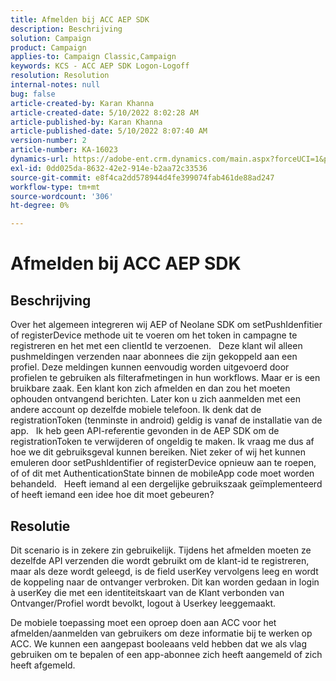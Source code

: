 ```yaml
---
title: Afmelden bij ACC AEP SDK
description: Beschrijving
solution: Campaign
product: Campaign
applies-to: Campaign Classic,Campaign
keywords: KCS - ACC AEP SDK Logon-Logoff
resolution: Resolution
internal-notes: null
bug: false
article-created-by: Karan Khanna
article-created-date: 5/10/2022 8:02:28 AM
article-published-by: Karan Khanna
article-published-date: 5/10/2022 8:07:40 AM
version-number: 2
article-number: KA-16023
dynamics-url: https://adobe-ent.crm.dynamics.com/main.aspx?forceUCI=1&pagetype=entityrecord&etn=knowledgearticle&id=9184a085-37d0-ec11-a7b5-00224809c556
exl-id: 0dd025da-8632-42e2-914e-b2aa72c33536
source-git-commit: e8f4ca2dd578944d4fe399074fab461de88ad247
workflow-type: tm+mt
source-wordcount: '306'
ht-degree: 0%

---
```


# Afmelden bij ACC AEP SDK

## Beschrijving


Over het algemeen integreren wij AEP of Neolane SDK om setPushIdenfitier of registerDevice methode uit te voeren om het token in campagne te registreren en het met een clientId te verzoenen.
 
Deze klant wil alleen pushmeldingen verzenden naar abonnees die zijn gekoppeld aan een profiel. Deze meldingen kunnen eenvoudig worden uitgevoerd door profielen te gebruiken als filterafmetingen in hun workflows. Maar er is een bruikbare zaak.
Een klant kon zich afmelden en dan zou het moeten ophouden ontvangend berichten. Later kon u zich aanmelden met een andere account op dezelfde mobiele telefoon. Ik denk dat de registrationToken (tenminste in android) geldig is vanaf de installatie van de app.
 
Ik heb geen API-referentie gevonden in de AEP SDK om de registrationToken te verwijderen of ongeldig te maken. Ik vraag me dus af hoe we dit gebruiksgeval kunnen bereiken. Niet zeker of wij het kunnen emuleren door setPushIdentifier of registerDevice opnieuw aan te roepen, of of dit met AuthenticationState binnen de mobileApp code moet worden behandeld.
 
Heeft iemand al een dergelijke gebruikszaak geïmplementeerd of heeft iemand een idee hoe dit moet gebeuren?


## Resolutie


Dit scenario is in zekere zin gebruikelijk. Tijdens het afmelden moeten ze dezelfde API verzenden die wordt gebruikt om de klant-id te registreren, maar als deze wordt geleegd, is de field userKey vervolgens leeg en wordt de koppeling naar de ontvanger verbroken. Dit kan worden gedaan in login à userKey die met een identiteitskaart van de Klant verbonden van Ontvanger/Profiel wordt bevolkt, logout à Userkey leeggemaakt.

De mobiele toepassing moet een oproep doen aan ACC voor het afmelden/aanmelden van gebruikers om deze informatie bij te werken op ACC. We kunnen een aangepast booleaans veld hebben dat we als vlag gebruiken om te bepalen of een app-abonnee zich heeft aangemeld of zich heeft afgemeld.
